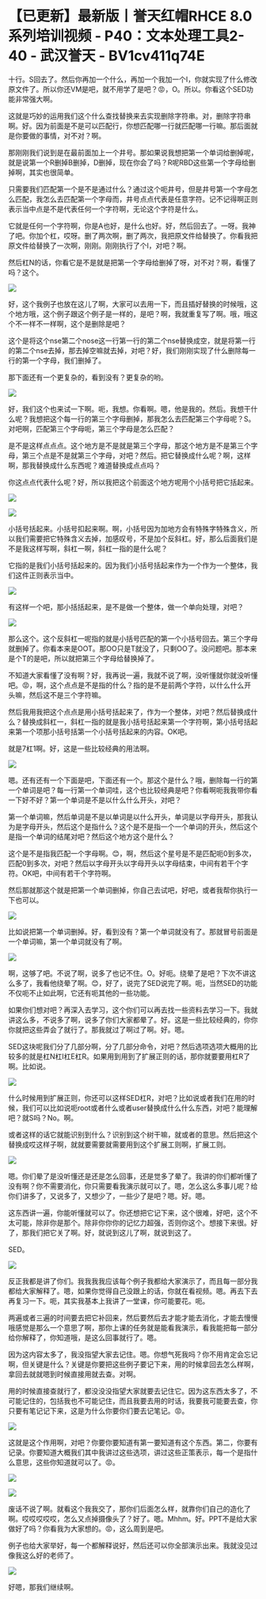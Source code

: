 # 【已更新】最新版丨誉天红帽RHCE 8.0系列培训视频 - P40：文本处理工具2-40 - 武汉誉天 - BV1cv411q74E

十行。S回去了。然后你再加一个什么，再加一个我加一个I，你就实现了什么修改原文件了。所以你还VM是吧，就不用学了是吧？😡，O。所以。你看这个SED功能非常强大啊。

这就是巧妙的运用我们这个什么查找替换来去实现删除字符串。对，删除字符串啊。好。因为前面是不是可以匹配行，你想匹配哪一行就匹配哪一行嘛。那后面就是你要做的事情，对不对？啊。

那刚刚我们说到是在最前面加上一个井号。那如果说我想把第一个单词给删掉呢，就是说第一个R删掉B删掉，D删掉，现在你会了吗？R呢RBD这些第一个字母给删掉啊，其实也很简单。

只需要我们匹配第一个是不是通过什么？通过这个呃井号，但是井号第一个字母怎么匹配，我怎么去匹配第一个字母而，井号点点代表是任意字符。记不记得啊正则表示当中点是不是代表任何一个字符啊，无论这个字符是什么。

它就是任何一个字符啊，你是A也好，是什么也好。好，然后回去了。一呀。我神了吧。你加个杠，哎呀。删了两次啊，删了两次，我把原文件给替换了。你看我把原文件给替换了一次啊，刚刚。刚刚执行了个I，对吧？啊。

然后杠N的话，你看它是不是就是把第一个字母给删掉了呀，对不对？啊，看懂了吗？这个。

![](img/f3e1c54b48913e0f5c34a05f485ed64c_1.png)

好，这个我例子也放在这儿了啊，大家可以去用一下，而且插好替换的时候哦，这个地方哦，这个例子跟这个例子是一样的，是吧？啊，我就重复写了啊。哦，哦这个不一样不一样啊，这个是删除是吧？

这个是将这个nse第二个nose这一行第一行的第二个nse替换成空，就是将第一行的第二个nse去掉，那去掉空嘛就去掉，对吧？好，我们刚刚实现了什么删除每一行的第一个字母，我们删掉了。

那下面还有一个更复杂的，看到没有？更复杂的哟。

![](img/f3e1c54b48913e0f5c34a05f485ed64c_3.png)

好，我们这个也来试一下啊。呃，我想。你看啊。嗯，他是我的。然后。我想干什么呢？我想把这个每一行的第三个字母删掉，那我怎么去匹配第三个字母呢？S。对吧啊，匹配第三个字母呃，第三个字母是怎么匹配？

是不是这样点点点。这个地方是不是就是第三个字母，那这个地方是不是第三个字母，第三个点是不是就第三个字母，对吧？然后。把它替换成什么呢？啊，这样啊，那我替换成什么东西呢？难道替换成点点吗？

你这点点代表什么呢？好，所以我把这个前面这个地方呢用个小括号把它括起来。

![](img/f3e1c54b48913e0f5c34a05f485ed64c_5.png)

![](img/f3e1c54b48913e0f5c34a05f485ed64c_6.png)

小括号括起来。小括号扣起来啊。啊，小括号因为加地方会有特殊字特殊含义，所以我们需要把它特殊含义去掉，加感叹号，不是加个反斜杠。好，那么后面我们是不是我这样写啊，斜杠一啊，斜杠一指的是什么呢？

它指的是我们小括号括起来的。因为我们小括号括起来作为一个作为一个整体，我们这件正则表示当中。

![](img/f3e1c54b48913e0f5c34a05f485ed64c_8.png)

有这样一个吧，那小括括起来，是不是做一个整体，做一个单向处理，对吧？

![](img/f3e1c54b48913e0f5c34a05f485ed64c_10.png)

那么这个。这个反斜杠一呢指的就是小括号匹配的第一个小括号回去。第三个字母就删掉了。你看本来是OOT。那OO只是T就没了，只剩OO了。没问题吧。那本来是个T的是吧，所以就把第三个字母给替换掉了。

不知道大家看懂了没有啊？好，我再说一遍，我就不说了啊，没听懂就你就没听懂吧。😡，啊，这个点点是不是指的什么？指的是不是前两个字符，以什么什么开头嘛，然后这不是三个字符嘛。

然后我用我把这个点点是用小括号括起来了，作为一个整体，对吧？然后替换成什么？替换成斜杠一，斜杠一指的就是我小括号括起来第一个字符啊，第小括号括起来第一个项那小括号括第一个小括号括起来的内容。OK吧。

就是7杠1啊。好，这是一些比较经典的用法啊。

![](img/f3e1c54b48913e0f5c34a05f485ed64c_12.png)

嗯。还有还有一个下面是吧，下面还有一个。那这个是什么？哦，删除每一行的第一个单词是吧？每一行第一个单词哇，这个也比较经典是吧？你看啊呃我我带你看一下好不好？第一个单词是不是以什么什么开头，对吧？

第一个单词嘛，然后单词是不是以单词是以什么开头，单词是以字母开头，那我认为是字母开头，然后这个是指什么？这个是不是指一个一个单词的开头，然后这个是指一个单词的结尾对吧？然后这个地方这个是什么？

这个是不是指我匹配一个字母啊。😊，啊，然后这个星号是不是匹配呃0到多次，匹配0到多次，对吧？然后以字母开头以字母开头以字母结束，中间有若干个字符。OK吧，中间有若干个字符啊。

然后那就那这个就是把第一个单词删掉，你自己去试吧，好吧，或者我帮你执行一下也可以。

![](img/f3e1c54b48913e0f5c34a05f485ed64c_14.png)

比如说把第一个单词删掉。好，看到没有？第一个单词就没有了。那就冒号前面是一个单词嘛，第一个单词就没有了啊。



![](img/f3e1c54b48913e0f5c34a05f485ed64c_16.png)

啊，这够了吧。不说了啊，说多了也记不住。O。好呃。绕晕了是吧？下次不讲这么多了，我看他绕晕了啊。😊，好了，说完了SED说完了啊。呃，当然SED的功能不仅呃不止如此啊，它还有呃其他的一些功能。

如果你们想对吧？再深入去学习，这个你们可以再去找一些资料去学习一下。我就讲这么多，不说多了啊，说多了你们大家都晕了。好。这是一些比较经典的，你你你就把这些弄会了就行了。那我就过了啊过了啊。好。嗯。

SED这块呢我们分了几部分啊，分了几部分命令，对吧？然后选项选项大概用的比较多的就是杠N杠I杠E杠R。如果用到用到了扩展正则的话，那你就要要用杠R了啊。比如说。



![](img/f3e1c54b48913e0f5c34a05f485ed64c_18.png)

什么时候用到扩展正则，你还可以这样SED杠R，对吧？比如说或者我们在用的时候，我们可以比如说呃root或者什么或者user替换成什么什么东西，对吧？能理解吧？就S吗？No。啊。

或者这样的话它就能识别到什么？识别到这个树干嘛，就或者的意思。然后把这个替换成哎这样子啊，就就要需要就需要用到这个扩展工则啊，扩展工则。



![](img/f3e1c54b48913e0f5c34a05f485ed64c_20.png)

嗯。你们晕了是没听懂还是还是怎么回事，还是觉多了晕了。我讲的你们都听懂了没有啊？你不需要消化，你只需要看我演示就可以了。嗯，怎么这么多事儿呢？给你们讲多了，又说多了，又想少了，一些少了是吧？嗯。好。嗯。

这东西讲一遍，你能听懂就可以了。你还想把它记下来，这个很难，好吧，这个不太可能，除非你是那个。除非你你你的记忆力超强，否则你这个。想接下来很。好了，那我们把它关了啊。好，就说到这儿了啊，就说到这了。

SED。

![](img/f3e1c54b48913e0f5c34a05f485ed64c_22.png)

反正我都是讲了你们。我我我我应该每个例子我都给大家演示了，而且每一部分我都给大家解释了。嗯，如果你觉得自己没跟上的话，你就在看视频。嗯。再去下去再复习一下。呃，其实我基本上我讲了一堂课，你可能要花。呃。

两遍或者三遍的时间要去把它补回来，然后要然后去才能才能去消化，才能去慢慢哦感觉是那么一个意思了啊，那你上课的任务就是能看我演示，看我能把每一部分给你解释了，你知道哦，是这么回事就行了。嗯。

因为这内容太多了，我没指望大家去记住。嗯。你想气死我吗？你不用肯定会忘记啊，但关键是什么？关键是你要把这些例子要记下来，用的时候拿回去怎么样啊，拿回去就就嗯到时候直接用就去查。对啊。

用的时候直接查就行了，都没没没指望大家就要去记住它。因为这东西太多了，不可能记住的，包括我也不可能记住，而且我要去用的时话，我要我可能要去查，你只要有笔记记下来，这是为什么你要你们要去记笔记。😡。



![](img/f3e1c54b48913e0f5c34a05f485ed64c_24.png)

这就是这个作用啊，对吧？你要你要知道有第一要知道有这个东西。第二，你要有记录。你要知道大概我们其中我讲过这些选项，讲过这些正策表示，每一个是指什么意思，这些你知道就可以了。😡。



![](img/f3e1c54b48913e0f5c34a05f485ed64c_26.png)

![](img/f3e1c54b48913e0f5c34a05f485ed64c_27.png)

废话不说了啊。就看这个我我交了，那你们后面怎么样，就靠你们自己的造化了啊。哎哎哎哎哎，怎么又点掉摄像头了？好了。嗯。Mhhm。好。PPT不是给大家做好了吗？你看我为大家想的。😡，这么周到是吧。

例子也给大家举好，每一个都解释说好，然后还可以你全部演示出来。我就没见过像我这么好的老师了。

![](img/f3e1c54b48913e0f5c34a05f485ed64c_29.png)

好嗯，那我们继续啊。